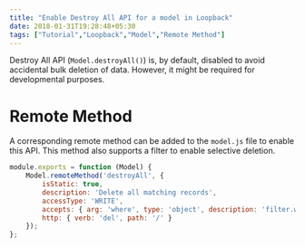 ```yaml
---
title: "Enable Destroy All API for a model in Loopback"
date: 2018-01-31T19:28:48+05:30
tags: ["Tutorial","Loopback","Model","Remote Method"]
---
```


Destroy All API (`Model.destroyAll()`) is, by default, disabled to avoid accidental bulk deletion of data. However, it might be required for developmental purposes.

# Remote Method
A corresponding remote method can be added to the `model.js` file to enable this API. This method also supports a filter to enable selective deletion.

```javascript
module.exports = function (Model) {
    Model.remoteMethod('destroyAll', {
        isStatic: true,
        description: 'Delete all matching records',
        accessType: 'WRITE',
        accepts: { arg: 'where', type: 'object', description: 'filter.where object' },
        http: { verb: 'del', path: '/' }
    });
};
```
